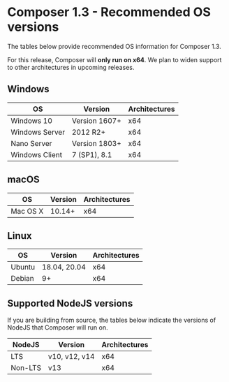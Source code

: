 # Composer 1.3 - Recommended OS versions

The tables below provide recommended OS information for Composer 1.3.

For this release, Composer will **only run on x64**. We plan to widen support to other architectures in upcoming releases.

## Windows

OS                | Version            | Architectures |
------------------|--------------------|---------------|
Windows 10        | Version 1607+      | x64           |
Windows Server    | 2012 R2+           | x64           |
Nano Server       | Version 1803+      | x64           |
Windows Client    | 7 (SP1), 8.1       | x64           |


## macOS

OS                | Version            | Architectures |
------------------|--------------------|---------------|
Mac OS X          | 10.14+             | x64           |


## Linux

OS                | Version            | Architectures |
------------------|--------------------|---------------|
Ubuntu            | 18.04, 20.04       | x64           |
Debian            | 9+                 | x64           |


## Supported NodeJS versions

If you are building from source, the tables below indicate the versions of NodeJS that Composer will run on.

NodeJS  |         Version            | Architectures |
--------|----------------------------|---------------|
LTS     | v10, v12, v14              | x64           |
Non-LTS | v13                        | x64           |

